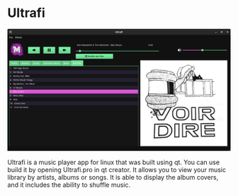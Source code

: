 # Ultrafi

![Screenshot of application](mdimages/home.png)

Ultrafi is a music player app for linux that was built using qt. You can use build it by opening Ultrafi.pro in qt creator. It allows you to view your music library by artists, albums or songs. It is able to display the album covers, and it includes the ability to shuffle music. 
